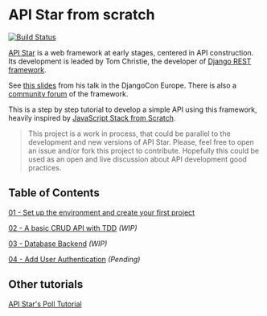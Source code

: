 # API Star from scratch
[![Build Status](https://travis-ci.org/servomac/apistar-from-scratch.svg?branch=master)](https://travis-ci.org/servomac/apistar-from-scratch)

[API Star](https://github.com/tomchristie/apistar) is a web framework at early stages, centered in API construction. Its development is leaded by Tom Christie, the developer of [Django REST framework](http://www.django-rest-framework.org/).

See [this slides](http://www.encode.io/talks/rethinking-the-web-api-framework/assets/player/KeynoteDHTMLPlayer.html#0) from his talk in the DjangoCon Europe. There is also a [community forum]() of the framework.

This is a step by step tutorial to develop a simple API using this framework, heavily inspired by [JavaScript Stack from Scratch](https://github.com/verekia/js-stack-from-scratch).

> This project is a work in process, that could be parallel to the development and new versions of API Star. Please, feel free to open an issue and/or fork this project to contribute. Hopefully this could be used as an open and live discussion about API development good practices.

## Table of Contents

 [01 - Set up the environment and create your first project](/tutorial/01-environment-and-boilerplate.md#readme)

 [02 - A basic CRUD API with TDD](/tutorial/02-crud-api.md#readme) *(WIP)*

 [03 - Database Backend](/tutorial/03-database-backend.md#readme) *(WIP)*

 [04 - Add User Authentication](/tutorial/04-add-user-authentication) *(Pending)*

## Other tutorials

 [API Star's Poll Tutorial](https://github.com/agiliq/apistar-polls-tutorial)
 